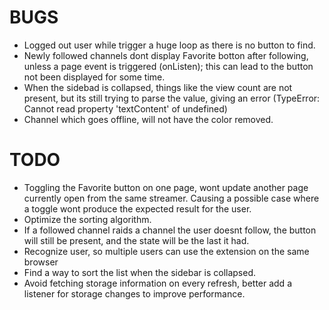 # BUGS

- Logged out user while trigger a huge loop as there is no button to find.
- Newly followed channels dont display Favorite botton after following, unless a page event is triggered (onListen); this can lead to the button not been displayed for some time.
- When the sidebad is collapsed, things like the view count are not present, but its still trying to parse the value, giving an error (TypeError: Cannot read property 'textContent' of undefined)
- Channel which goes offline, will not have the color removed.


# TODO

- Toggling the Favorite button on one page, wont update another page currently open from the same streamer. Causing a possible case where a toggle wont produce the expected result for the user.
- Optimize the sorting algorithm.
- If a followed channel raids a channel the user doesnt follow, the button will still be present, and the state will be the last it had.
- Recognize user, so multiple users can use the extension on the same browser
- Find a way to sort the list when the sidebar is collapsed.
- Avoid fetching storage information on every refresh, better add a listener for storage changes to improve performance.